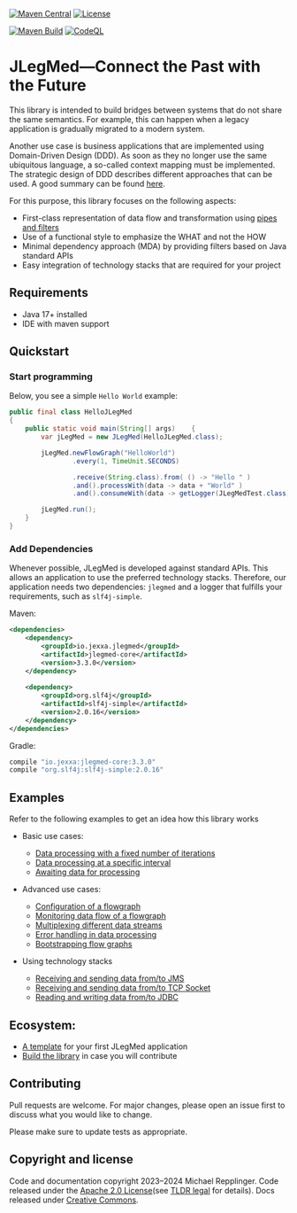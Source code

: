 [![Maven Central](https://img.shields.io/maven-central/v/io.jexxa.jlegmed/jlegmed-core)](https://maven-badges.herokuapp.com/maven-central/io.jexxa.jlegmed/jlegmed-core/) [![License](https://img.shields.io/badge/License-Apache%202.0-blue.svg)](https://opensource.org/licenses/Apache-2.0)

[![Maven Build](https://github.com/jexxa-projects/JLegMed/actions/workflows/mavenBuild.yml/badge.svg)](https://github.com/jexxa-projects/JLegMed/actions/workflows/mavenBuild.yml)
[![CodeQL](https://github.com/jexxa-projects/JLegMed/actions/workflows/codeql-analysis.yml/badge.svg)](https://github.com/jexxa-projects/JLegMed/actions/workflows/codeql-analysis.yml)
# JLegMed—Connect the Past with the Future

This library is intended to build bridges between systems that do not share the same semantics. 
For example, this can happen when a legacy application is gradually migrated to a modern system.

Another use case is business applications that are implemented using Domain-Driven Design (DDD).
As soon as they no longer use the same ubiquitous language, a so-called context mapping must be implemented.
The strategic design of DDD describes different approaches that can be used. A good summary can be found [here](https://github.com/ddd-crew/context-mapping).

For this purpose, this library focuses on the following aspects:  
* First-class representation of data flow and transformation using [pipes and filters](https://learn.microsoft.com/en-us/azure/architecture/patterns/pipes-and-filters)
* Use of a functional style to emphasize the WHAT and not the HOW
* Minimal dependency approach (MDA) by providing filters based on Java standard APIs
* Easy integration of technology stacks that are required for your project   


## Requirements

*   Java 17+ installed
*   IDE with maven support 


## Quickstart

### Start programming

Below, you see a simple ``Hello World`` example:

```java     
public final class HelloJLegMed
{
    public static void main(String[] args)    {
        var jLegMed = new JLegMed(HelloJLegMed.class);

        jLegMed.newFlowGraph("HelloWorld")
                .every(1, TimeUnit.SECONDS)

                .receive(String.class).from( () -> "Hello " )
                .and().processWith(data -> data + "World" )
                .and().consumeWith(data -> getLogger(JLegMedTest.class).info(data));

        jLegMed.run();
    }
}
```    

### Add Dependencies
Whenever possible, JLegMed is developed against standard APIs. This allows an application to use the preferred
technology stacks. Therefore, our application needs two dependencies: `jlegmed` and a logger that fulfills
your requirements, such as `slf4j-simple`.

Maven:
```xml
<dependencies>
    <dependency>
        <groupId>io.jexxa.jlegmed</groupId>
        <artifactId>jlegmed-core</artifactId>
        <version>3.3.0</version>
    </dependency>
    
    <dependency>
        <groupId>org.slf4j</groupId>
        <artifactId>slf4j-simple</artifactId>
        <version>2.0.16</version>
    </dependency>
</dependencies>
```

Gradle:

```groovy
compile "io.jexxa:jlegmed-core:3.3.0"
compile "org.slf4j:slf4j-simple:2.0.16"
``` 

## Examples

Refer to the following examples to get an idea how this library works
* Basic use cases:
  * [Data processing with a fixed number of iterations](jlegmed-core/src/test/java/io/jexxa/jlegmed/examples/RepeatFlowGraphTest.java)
  * [Data processing at a specific interval](jlegmed-core/src/test/java/io/jexxa/jlegmed/examples/ReceiveFlowGraphTest.java) 
  * [Awaiting data for processing](jlegmed-core/src/test/java/io/jexxa/jlegmed/examples/AwaitFlowGraphTest.java)
  

* Advanced use cases:
  * [Configuration of a flowgraph](jlegmed-core/src/test/java/io/jexxa/jlegmed/examples/FlowGraphConfigurationTest.java)
  * [Monitoring data flow of a flowgraph](jlegmed-core/src/test/java/io/jexxa/jlegmed/plugins/monitor/FlowGraphMonitorTest.java)
  * [Multiplexing different data streams](jlegmed-core/src/test/java/io/jexxa/jlegmed/plugins/generic/producer/BiFunctionMultiplexerTest.java)
  * [Error handling in data processing](jlegmed-core/src/test/java/io/jexxa/jlegmed/examples/ErrorHandlingTest.java)
  * [Bootstrapping flow graphs](jlegmed-core/src/test/java/io/jexxa/jlegmed/examples/BootstrappingFlowGraphTest.java)


* Using technology stacks
  * [Receiving and sending data from/to JMS](jlegmed-core/src/test/java/io/jexxa/jlegmed/plugins/messaging/jms/MessagingTestIT.java)
  * [Receiving and sending data from/to TCP Socket](jlegmed-core/src/test/java/io/jexxa/jlegmed/plugins/messaging/tcp/TCPMessagingIT.java)
  * [Reading and writing data from/to JDBC](jlegmed-core/src/test/java/io/jexxa/jlegmed/plugins/persistence/jdbc/JDBCFlowGraphsIT.java)


## Ecosystem:
* [A template](https://github.com/jexxa-projects/JexxaArchetypes) for your first JLegMed application
* [Build the library](BUILD.md) in case you will contribute

## Contributing

Pull requests are welcome. For major changes, please open an issue first to discuss what you would like to change.

Please make sure to update tests as appropriate.

## Copyright and license

Code and documentation copyright 2023–2024 Michael Repplinger. 
Code released under the [Apache 2.0 License](LICENSE)(see [TLDR legal](https://tldrlegal.com/license/apache-license-2.0-(apache-2.0)) for details).
Docs released under [Creative Commons](https://creativecommons.org/licenses/by/4.0/).
